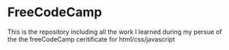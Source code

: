 # FreeCodeCamp
This is the repository including all the work I learned during my persue of the the freeCodeCamp ceritificate for html/css/javascript
